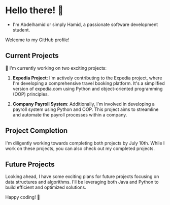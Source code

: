 # Hello there! 👋
- I'm Abdelhamid or simply Hamid, a passionate software development student.

Welcome to my GitHub profile!

## Current Projects

🔭 I'm currently working on two exciting projects:

1. **Expedia Project**: I'm actively contributing to the Expedia project, where I'm developing a comprehensive travel booking platform. It's a simplified version of expedia.com using Python and object-oriented programming (OOP) principles.

2. **Company Payroll System**: Additionally, I'm involved in developing a payroll system using Python and OOP. This project aims to streamline and automate the payroll processes within a company.

## Project Completion

I'm diligently working towards completing both projects by July 10th. While I work on these projects, you can also check out my completed projects.

## Future Projects

Looking ahead, I have some exciting plans for future projects focusing on data structures and algorithms. I'll be leveraging both Java and Python to build efficient and optimized solutions.



Happy coding! 🚀

<!-- Add effects for GitHub README like headings and more to give it a better design and visuals -->
